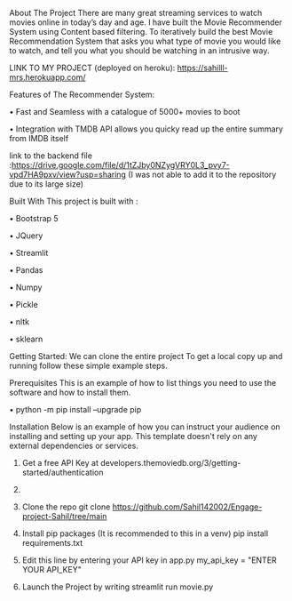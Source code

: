 About The Project
There are many great streaming services to watch movies online in today’s day and age.
I have built the Movie Recommender System using Content based filtering.
To iteratively build the best Movie Recommendation System that asks you what type of movie you would like to watch, and tell you what you should be watching in an intrusive way.

LINK TO MY PROJECT (deployed on heroku): https://sahilll-mrs.herokuapp.com/


Features of The Recommender System:

•	Fast and Seamless with a catalogue of 5000+ movies to boot

•	Integration with TMDB API allows you quicky read up the entire summary from IMDB itself

link to the backend file :https://drive.google.com/file/d/1tZJby0NZygVRY0L3_pvy7-vpd7HA9pxv/view?usp=sharing (I was not able to add it to the repository due to its large size)





Built With
This project is built with :

•	Bootstrap 5

•	JQuery

•	Streamlit

•	Pandas

•	Numpy

•	Pickle

•	nltk

•	sklearn


Getting Started:
We can clone the entire project To get a local copy up and running follow these simple example steps.

Prerequisites
This is an example of how to list things you need to use the software and how to install them.

•	python -m pip install –upgrade pip

Installation
Below is an example of how you can instruct your audience on installing and setting up your app. This template doesn't rely on any external dependencies or services.
1.	Get a free API Key at developers.themoviedb.org/3/getting-started/authentication
2.	
3.	Clone the repo
git clone https://github.com/Sahil142002/Engage-project-Sahil/tree/main

3.	Install pip packages (It is recommended to this in a venv)
pip install requirements.txt

4.	Edit this line by entering your API key in app.py
my_api_key = "ENTER YOUR API_KEY"

5.	Launch the Project by writing
streamlit run movie.py






